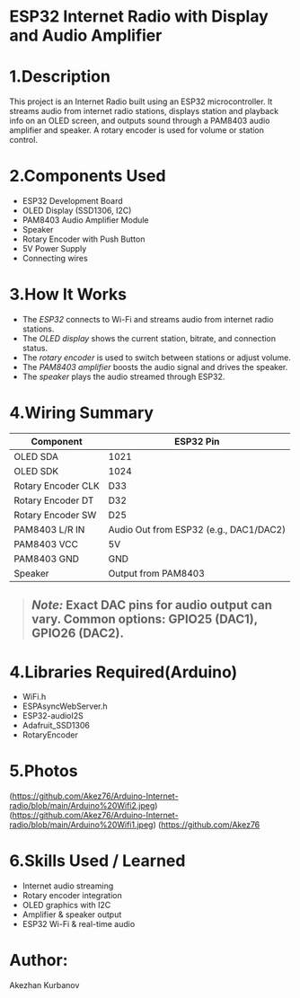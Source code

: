 # ESP32 Internet Radio with Display and Audio Amplifier

# 1.Description
This project is an Internet Radio built using an ESP32 microcontroller. It streams audio from internet radio stations, displays station and playback info on an OLED screen, and outputs sound through a PAM8403 audio amplifier and speaker. A rotary encoder is used for volume or station control.

# 2.Components Used
- ESP32 Development Board
- OLED Display (SSD1306, I2C)
- PAM8403 Audio Amplifier Module
- Speaker
- Rotary Encoder with Push Button
- 5V Power Supply
- Connecting wires

# 3.How It Works
- The *ESP32* connects to Wi-Fi and streams audio from internet radio stations.
- The *OLED display* shows the current station, bitrate, and connection status.
- The *rotary encoder* is used to switch between stations or adjust volume.
- The *PAM8403 amplifier* boosts the audio signal and drives the speaker.
- The *speaker* plays the audio streamed through ESP32.

# 4.Wiring Summary

| Component            | ESP32 Pin |
|----------------------|-----------|
| OLED SDA             | 1021      |
| OLED SDK             | 1024      |
| Rotary Encoder CLK   | D33       |
| Rotary Encoder DT    | D32       |
| Rotary Encoder SW    | D25       |
| PAM8403 L/R IN       | Audio Out from ESP32 (e.g., DAC1/DAC2) |
| PAM8403 VCC          | 5V        |
| PAM8403 GND          | GND       |
| Speaker              | Output from PAM8403 |

> ## *Note:* Exact DAC pins for audio output can vary. Common options: GPIO25 (DAC1), GPIO26 (DAC2).

# 4.Libraries Required(Arduino)
- WiFi.h
- ESPAsyncWebServer.h
- ESP32-audioI2S
- Adafruit_SSD1306
- RotaryEncoder

# 5.Photos
(https://github.com/Akez76/Arduino-Internet-radio/blob/main/Arduino%20Wifi2.jpeg)
(https://github.com/Akez76/Arduino-Internet-radio/blob/main/Arduino%20Wifi1.jpeg)
(https://github.com/Akez76

# 6.Skills Used / Learned
- Internet audio streaming
- Rotary encoder integration
- OLED graphics with I2C
- Amplifier & speaker output
- ESP32 Wi-Fi & real-time audio

# Author:
Akezhan Kurbanov
